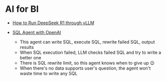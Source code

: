 # AI for BI

* [How to Run DeepSeek R1 through vLLM][2]

* [SQL Agent with OpenAI][1]
  * This agent can write SQL, execute SQL, rewrite failed SQL, output results 
  * When SQL execution failed, LLM checks failed SQL and try to write a better one
  * There is SQL rewrite limit, so this agent knows when to give up 😉
  * When there's no data supports user's question, the agent won't waste time to write any SQL


[1]:https://github.com/hanhanwu/Hanhan_LangGraph_Exercise/blob/main/AI_for_BI/sql_agent_openai.ipynb
[2]:https://github.com/hanhanwu/Hanhan_LangGraph_Exercise/blob/main/AI_for_BI/run_deepseek_r1.ipynb
